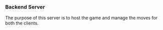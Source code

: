 ### Backend Server 

The purpose of this server is to host the game and manage the moves for both the clients. 
